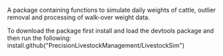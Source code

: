 A package containing functions to simulate daily weights of cattle, outlier removal and processing of walk-over weight data.

To download the package first install and load the devtools package and then run the following:
install.github("PrecisionLivestockManagement/LivestockSim")
